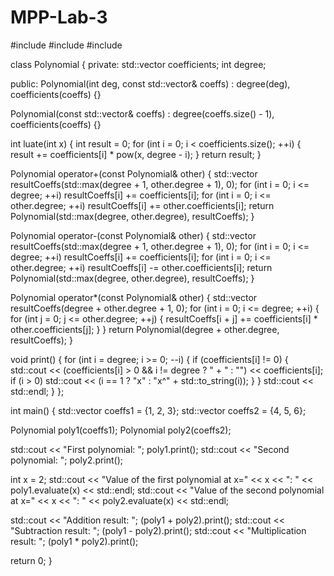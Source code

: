 # MPP-Lab-3
#include <iostream>
#include <vector>
#include <cmath>

class Polynomial {
private:
std::vector<int> coefficients;
int degree;

public:
Polynomial(int deg, const std::vector<int>& coeffs) : degree(deg), coefficients(coeffs) {}

Polynomial(const std::vector<int>& coeffs) : degree(coeffs.size() - 1), coefficients(coeffs) {}

int luate(int x) {
int result = 0;
for (int i = 0; i < coefficients.size(); ++i) {
result += coefficients[i] * pow(x, degree - i);
}
return result;
}

Polynomial operator+(const Polynomial& other) {
std::vector<int> resultCoeffs(std::max(degree + 1, other.degree + 1), 0);
for (int i = 0; i <= degree; ++i) resultCoeffs[i] += coefficients[i];
for (int i = 0; i <= other.degree; ++i) resultCoeffs[i] += other.coefficients[i];
return Polynomial(std::max(degree, other.degree), resultCoeffs);
}

Polynomial operator-(const Polynomial& other) {
std::vector<int> resultCoeffs(std::max(degree + 1, other.degree + 1), 0);
for (int i = 0; i <= degree; ++i) resultCoeffs[i] += coefficients[i];
for (int i = 0; i <= other.degree; ++i) resultCoeffs[i] -= other.coefficients[i];
return Polynomial(std::max(degree, other.degree), resultCoeffs);
}

Polynomial operator*(const Polynomial& other) {
std::vector<int> resultCoeffs(degree + other.degree + 1, 0);
for (int i = 0; i <= degree; ++i) {
for (int j = 0; j <= other.degree; ++j) {
resultCoeffs[i + j] += coefficients[i] * other.coefficients[j];
}
}
return Polynomial(degree + other.degree, resultCoeffs);
}

void print() {
for (int i = degree; i >= 0; --i) {
if (coefficients[i] != 0) {
std::cout << (coefficients[i] > 0 && i != degree ? " + " : "") << coefficients[i];
if (i > 0) std::cout << (i == 1 ? "x" : "x^" + std::to_string(i));
}
}
std::cout << std::endl;
}
};

int main() {
std::vector<int> coeffs1 = {1, 2, 3};
std::vector<int> coeffs2 = {4, 5, 6};

Polynomial poly1(coeffs1);
Polynomial poly2(coeffs2);

std::cout << "First polynomial: ";
poly1.print();
std::cout << "Second polynomial: ";
poly2.print();

int x = 2;
std::cout << "Value of the first polynomial at x=" << x << ": " << poly1.evaluate(x) << std::endl;
std::cout << "Value of the second polynomial at x=" << x << ": " << poly2.evaluate(x) << std::endl;

std::cout << "Addition result: ";
(poly1 + poly2).print();
std::cout << "Subtraction result: ";
(poly1 - poly2).print();
std::cout << "Multiplication result: ";
(poly1 * poly2).print();

return 0;
}
